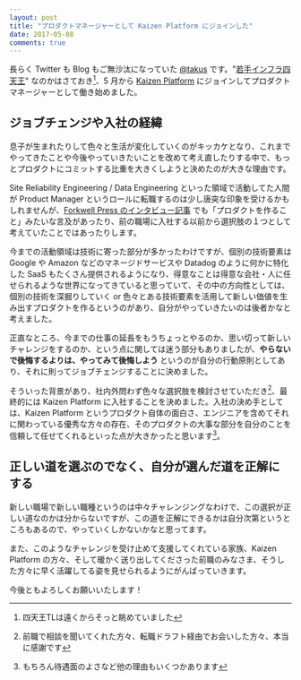 ```yaml
---
layout: post
title: "プロダクトマネージャーとして Kaizen Platform にジョインした"
date: 2017-05-08
comments: true
---
```


長らく Twitter も Blog もご無沙汰になっていた [@takus](https://twitter.com/takus_ja) です。"[若手インフラ四天王](https://twitter.com/glidenote/status/857816468095815680)" なのかはさておき[^1]、5 月から [Kaizen Platform](https://www.wantedly.com/companies/kaizenplatform/info) にジョインしてプロダクトマネージャーとして働き始めました。

<!--more-->

## ジョブチェンジや入社の経緯

息子が生まれたりして色々と生活が変化していくのがキッカケとなり、これまでやってきたことや今後やっていきたいことを改めて考え直したりする中で、もっとプロダクトにコミットする比重を大きくしようと決めたのが大きな理由です。

Site Reliability Engineering / Data Engineering といった領域で活動してた人間が Product Manager というロールに転職するのは少し唐突な印象を受けるかもしれませんが、[Forkwell Press のインタビュー記事](http://press.forkwell.com/post/150381780957/interview-takus) でも「プロダクトを作ること」みたいな言及があったり、前の職場に入社する以前から選択肢の１つとして考えていたことではあったりします。

今までの活動領域は技術に寄った部分が多かったわけですが、個別の技術要素は Google や Amazon などのマネージドサービスや Datadog のように何かに特化した SaaS もたくさん提供されるようになり、得意なことは得意な会社・人に任せられるような世界になってきていると思っていて、その中の方向性としては、個別の技術を深掘りしていく or 色々とある技術要素を活用して新しい価値を生み出すプロダクトを作るというのがあり、自分がやっていきたいのは後者かなと考えました。

正直なところ、今までの仕事の延長をもうちょっとやるのか、思い切って新しいチャレンジをするのか、という点に関しては迷う部分もありましたが、**やらないで後悔するよりは、やってみて後悔しよう** というのが自分の行動原則としてあり、それに則ってジョブチェンジすることに決めました。

そういった背景があり、社内外問わず色々な選択肢を検討させていただき[^2]、最終的には Kaizen Platform に入社することを決めました。入社の決め手としては、Kaizen Platform というプロダクト自体の面白さ、エンジニアを含めてそれに関わっている優秀な方々の存在、そのプロダクトの大事な部分を自分のことを信頼して任せてくれるといった点が大きかったと思います[^3]。

## 正しい道を選ぶのでなく、自分が選んだ道を正解にする

新しい職場で新しい職種というのは中々チャレンジングなわけで、この選択が正しい道なのかは分からないですが、この道を正解にできるかは自分次第というところもあるので、やっていくしかないかなと思ってます。

また、このようなチャレンジを受け止めて支援してくれている家族、Kaizen Platform の方々、そして暖かく送り出してくださった前職のみなさま、そうした方々に早く活躍してる姿を見せられるようにがんばっていきます。

今後ともよろしくお願いいたします！

[^1]: 四天王TLは遠くからそっと眺めていました
[^2]: 前職で相談を聞いてくれた方々、転職ドラフト経由でお会いした方々、本当に感謝です
[^3]: もちろん待遇面のよさなど他の理由もいくつかあります
